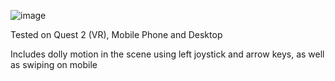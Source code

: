 ![image](https://github.com/user-attachments/assets/c1e9ece1-d876-4006-a5fb-a0cd6bc03b4e)

Tested on Quest 2 (VR), Mobile Phone and Desktop

Includes dolly motion in the scene using left joystick and arrow keys, as well as swiping on mobile
